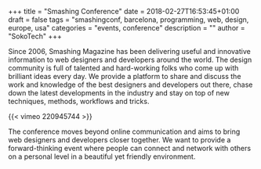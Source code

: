 +++
title = "Smashing Conference"
date = 2018-02-27T16:53:45+01:00
draft = false
tags = "smashingconf, barcelona, programming, web, design, europe, usa"
categories = "events, conference"
description = ""
author = "SokoTech"
+++

Since 2006, Smashing Magazine has been delivering useful and innovative information to web designers and developers around the world. The design community is full of talented and hard-working folks who come up with brilliant ideas every day. We provide a platform to share and discuss the work and knowledge of the best designers and developers out there, chase down the latest developments in the industry and stay on top of new techniques, methods, workflows and tricks.

{{< vimeo 220945744 >}}

The conference moves beyond online communication and aims to bring web designers and developers closer together. We want to provide a forward-thinking event where people can connect and network with others on a personal level in a beautiful yet friendly environment.


